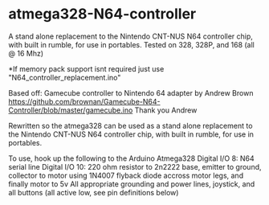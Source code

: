 # atmega328-N64-controller
A stand alone replacement to the Nintendo CNT-NUS N64 controller chip, with built in rumble, for use in portables.
Tested on 328, 328P, and 168 (all @ 16 Mhz)

*If memory pack support isnt required just use "N64_controller_replacement.ino"


Based off: Gamecube controller to Nintendo 64 adapter
by Andrew Brown
https://github.com/brownan/Gamecube-N64-Controller/blob/master/gamecube.ino
Thank you Andrew


Rewritten so the atmega328 can be used as a stand alone replacement to the Nintendo CNT-NUS N64 controller chip, with built in rumble, for use in portables.

To use, hook up the following to the Arduino Atmega328
Digital I/O 8:  N64 serial line
Digital I/O 10: 220 ohm resistor to 2n2222 base, emitter to ground, collector to motor using 1N4007 flyback diode accross motor legs, and finally motor to 5v
All appropriate grounding and power lines, joystick, and all buttons (all active low, see pin definitions below)
